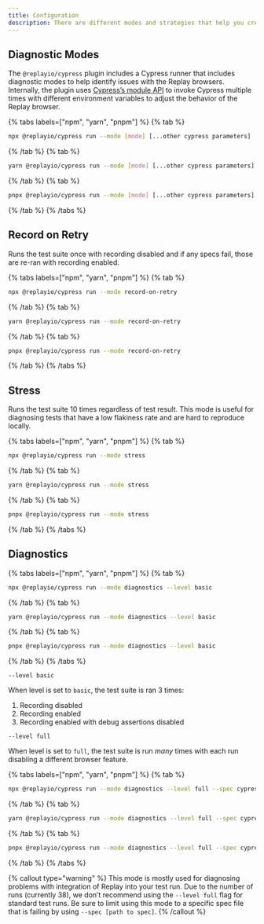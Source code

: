 ```yaml
---
title: Configuration
description: There are different modes and strategies that help you create your recordings more effectively. By default, every test is recorded, but you can choose to create your recordings only when problems appear, saving costs and time.
---
```


## Diagnostic Modes

The `@replayio/cypress` plugin includes a Cypress runner that includes diagnostic modes to help identify issues with the Replay browsers. Internally, the plugin uses [Cypress’s module API](https://docs.cypress.io/guides/guides/module-api) to invoke Cypress multiple times with different environment variables to adjust the behavior of the Replay browser.

{% tabs labels=["npm", "yarn", "pnpm"] %}
{% tab %}

```sh
npx @replayio/cypress run --mode [mode] [...other cypress parameters]
```

{% /tab %}
{% tab %}

```sh
yarn @replayio/cypress run --mode [mode] [...other cypress parameters]
```

{% /tab %}
{% tab %}

```sh
pnpx @replayio/cypress run --mode [mode] [...other cypress parameters]
```

{% /tab %}
{% /tabs %}

## Record on Retry

Runs the test suite once with recording disabled and if any specs fail, those are re-ran with recording enabled.

{% tabs labels=["npm", "yarn", "pnpm"] %}
{% tab %}

```sh
npx @replayio/cypress run --mode record-on-retry
```

{% /tab %}
{% tab %}

```sh
yarn @replayio/cypress run --mode record-on-retry
```

{% /tab %}
{% tab %}

```sh
pnpx @replayio/cypress run --mode record-on-retry
```

{% /tab %}
{% /tabs %}

## Stress

Runs the test suite 10 times regardless of test result. This mode is useful for diagnosing tests that have a low flakiness rate and are hard to reproduce locally.

{% tabs labels=["npm", "yarn", "pnpm"] %}
{% tab %}

```sh
npx @replayio/cypress run --mode stress
```

{% /tab %}
{% tab %}

```sh
yarn @replayio/cypress run --mode stress
```

{% /tab %}
{% tab %}

```sh
pnpx @replayio/cypress run --mode stress
```

{% /tab %}
{% /tabs %}

## Diagnostics

{% tabs labels=["npm", "yarn", "pnpm"] %}
{% tab %}

```sh
npx @replayio/cypress run --mode diagnostics --level basic
```

{% /tab %}
{% tab %}

```sh
yarn @replayio/cypress run --mode diagnostics --level basic
```

{% /tab %}
{% tab %}

```sh
pnpx @replayio/cypress run --mode diagnostics --level basic
```

{% /tab %}
{% /tabs %}

`--level basic`

When level is set to `basic`, the test suite is ran 3 times:

1. Recording disabled
2. Recording enabled
3. Recording enabled with debug assertions disabled

`--level full`

When level is set to `full`, the test suite is run _many_ times with each run disabling a different browser feature.

{% tabs labels=["npm", "yarn", "pnpm"] %}
{% tab %}

```sh
npx @replayio/cypress run --mode diagnostics --level full --spec cypress/e2e/failing-spec.ts
```

{% /tab %}
{% tab %}

```sh
yarn @replayio/cypress run --mode diagnostics --level full --spec cypress/e2e/failing-spec.ts
```

{% /tab %}
{% tab %}

```sh
pnpx @replayio/cypress run --mode diagnostics --level full --spec cypress/e2e/failing-spec.ts
```

{% /tab %}
{% /tabs %}

{% callout type="warning" %}
This mode is mostly used for diagnosing problems with integration of Replay into your test run. Due to the number of runs (currently 38), we don’t recommend using the `--level full` flag for standard test runs. Be sure to limit using this mode to a specific spec file that is failing by using `--spec [path to spec]`.
{% /callout %}
